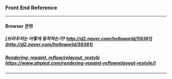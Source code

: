 ### Front End Reference


---
#### Browser 관련
##### [브라우저는 어떻게 동작하는가?  http://d2.naver.com/helloworld/59361](http://d2.naver.com/helloworld/59361) 
##### [Rendering: repaint, reflow/relayout, restyle  https://www.phpied.com/rendering-repaint-reflowrelayout-restyle/)](https://www.phpied.com/rendering-repaint-reflowrelayout-restyle/)
---
